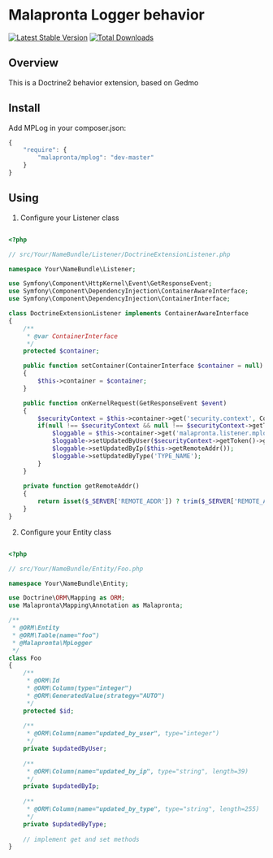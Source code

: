 Malapronta Logger behavior
====================================

[![Latest Stable Version](https://poser.pugx.org/malapronta/mplog/v/stable.png)](https://packagist.org/packages/malapronta/mplog)
[![Total Downloads](https://poser.pugx.org/malapronta/mplog/downloads.png)](https://packagist.org/packages/malapronta/mplog)

Overview
--------

This is a Doctrine2 behavior extension, based on  Gedmo


Install
-------
Add MPLog in your composer.json:

```js
{
    "require": {
        "malapronta/mplog": "dev-master"
    }
}
```

Using
-----

1) Configure your Listener class

```php

<?php

// src/Your/NameBundle/Listener/DoctrineExtensionListener.php

namespace Your\NameBundle\Listener;

use Symfony\Component\HttpKernel\Event\GetResponseEvent;
use Symfony\Component\DependencyInjection\ContainerAwareInterface;
use Symfony\Component\DependencyInjection\ContainerInterface;

class DoctrineExtensionListener implements ContainerAwareInterface
{
    /**
     * @var ContainerInterface
     */
    protected $container;

    public function setContainer(ContainerInterface $container = null)
    {
        $this->container = $container;
    }

    public function onKernelRequest(GetResponseEvent $event)
    { 
        $securityContext = $this->container->get('security.context', ContainerInterface::NULL_ON_INVALID_REFERENCE);
        if(null !== $securityContext && null !== $securityContext->getToken() && $securityContext->isGranted('IS_AUTHENTICATED_REMEMBERED')) {
            $loggable = $this->container->get('malapronta.listener.mplog');
            $loggable->setUpdatedByUser($securityContext->getToken()->getUser()->getId());
            $loggable->setUpdatedByIp($this->getRemoteAddr());
            $loggable->setUpdatedByType('TYPE_NAME');
        }
    }
  
    private function getRemoteAddr()
    {
        return isset($_SERVER['REMOTE_ADDR']) ? trim($_SERVER['REMOTE_ADDR']) : '';
    }
}
``` 
 
2) Configure your Entity class

```php

<?php

// src/Your/NameBundle/Entity/Foo.php

namespace Your\NameBundle\Entity;

use Doctrine\ORM\Mapping as ORM;
use Malapronta\Mapping\Annotation as Malapronta;

/**
 * @ORM\Entity
 * @ORM\Table(name="foo")
 * @Malapronta\MpLogger
 */
class Foo 
{
    /**
     * @ORM\Id
     * @ORM\Column(type="integer")
     * @ORM\GeneratedValue(strategy="AUTO")
     */
    protected $id;
    
    /** 
     * @ORM\Column(name="updated_by_user", type="integer") 
     */
    private $updatedByUser;
    
    /** 
     * @ORM\Column(name="updated_by_ip", type="string", length=39) 
     */
    private $updatedByIp;
    
    /** 
     * @ORM\Column(name="updated_by_type", type="string", length=255) 
     */
    private $updatedByType;
    
    // implement get and set methods
}
```
